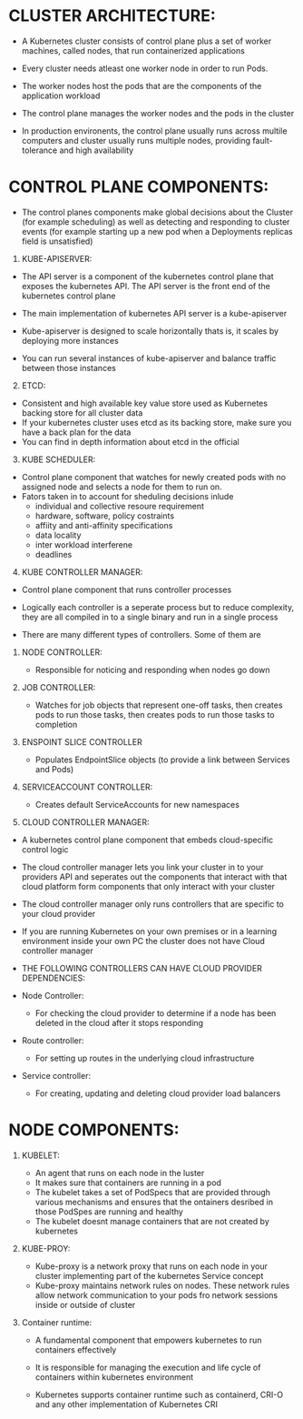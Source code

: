 # CLUSTER ARCHITECTURE:

- A Kubernetes cluster consists of control plane plus a set of worker machines, called nodes, that run containerized applications
- Every cluster needs atleast  one worker node in order to run Pods.

- The worker nodes host the pods that are the components of the application workload 
- The control plane manages the worker nodes and the pods in the cluster
- In production environents, the control plane usually runs across multile computers and cluster usually runs multiple nodes,   providing fault-tolerance and high availability

# CONTROL PLANE COMPONENTS:

- The control planes components make global decisions about the Cluster (for example scheduling) as well as detecting and responding to cluster events (for example starting up a new pod when a Deployments replicas field is unsatisfied)

1. KUBE-APISERVER:

- The API server is a component of the kubernetes control plane that exposes the kubernetes API. The API server is the front end of the kubernetes control plane

- The main implementation of kubernetes API server is a kube-apiserver 
- Kube-apiserver is designed to scale horizontally thats is, it scales by deploying more instances
- You can run several instances of kube-apiserver and balance traffic between those instances

2. ETCD:

- Consistent and high available key value store used as Kubernetes backing store for all cluster data
- If your kubernetes cluster uses etcd as its backing store, make sure you have a back plan for the data
- You can find in depth information about etcd in the official 

3. KUBE SCHEDULER:

- Control plane component that watches for newly created pods with no assigned node and selects a node for them to run on.
- Fators taken in to account for sheduling decisions inlude
    - individual and collective resoure requirement 
    - hardware, software, policy costraints
    - affiity and anti-affinity specifications
    - data locality
    - inter workload interferene
    - deadlines

4. KUBE CONTROLLER MANAGER:

- Control plane component that runs controller processes
- Logically each controller is a seperate process but to reduce complexity, they are all compiled in to a single binary and run in a single process

- There are many different types of controllers. Some of them are 

1. NODE CONTROLLER:
    - Responsible for noticing and responding when nodes go down
2. JOB CONTROLLER:
    - Watches for job objects that represent one-off tasks, then creates pods to run those tasks, then creates pods to run those tasks to completion
3. ENSPOINT SLICE CONTROLLER
    - Populates EndpointSlice objects (to provide a link between Services and Pods)
4. SERVICEACCOUNT CONTROLLER:
    - Creates default ServiceAccounts for new namespaces

5. CLOUD CONTROLLER MANAGER:

- A kubernetes control plane component that embeds cloud-specific control logic 
- The cloud controller manager lets you link your cluster in to your providers API and seperates out the components that interact with that cloud platform form components that only interact with your cluster 
- The cloud controller manager only runs controllers that are specific to your cloud provider 
- If you are running Kubernetes on your own premises or in a learning environment inside your own PC the cluster does not have Cloud controller manager

- THE FOLLOWING CONTROLLERS CAN HAVE CLOUD PROVIDER DEPENDENCIES:

- Node Controller:
    - For checking the cloud provider to determine if a node has been deleted in the cloud after it stops responding
- Route controller:
    - For setting up routes in the underlying cloud infrastructure
- Service controller: 
    - For creating, updating and deleting cloud provider load balancers


# NODE COMPONENTS:

1. KUBELET:
    - An agent that runs on each node in the luster
    - It makes sure that containers are running in a pod
    - The kubelet takes a set of PodSpecs that are provided through various mechanisms and ensures that the ontainers desribed in those PodSpes are running and healthy 
    - The kubelet doesnt manage containers that are not created by kubernetes

2. KUBE-PROY:
    - Kube-proxy is a network proxy that runs on each node in your cluster implementing part of the kubernetes Service concept
    - Kube-proxy maintains network rules on nodes. These network rules allow network communication to your pods fro network sessions inside or outside of cluster

3. Container runtime:
    - A fundamental component that empowers kubernetes to run containers effectively 
    - It is responsible for managing the execution and life cycle of containers within kubernetes environment

    - Kubernetes supports container runtime such as containerd, CRI-O and any other implementation of Kubernetes CRI